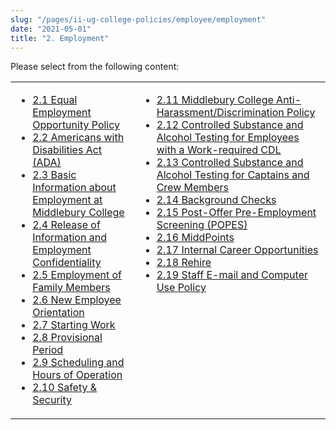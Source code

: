 ```yaml
---
slug: "/pages/ii-ug-college-policies/employee/employment"
date: "2021-05-01"
title: "2. Employment"
---
```


Please select from the following content:

<table>

<tbody>

<tr valign="top">

<td>

- [2.1 Equal Employment Opportunity Policy](/pages/ii-ug-college-policies/employee/employment/2.1-equal-employment-opportunity-policy-)
- [2.2 Americans with Disabilities Act (ADA)](/pages/ii-ug-college-policies/employee/employment/ada)
- [2.3 Basic Information about Employment at Middlebury College](/pages/ii-ug-college-policies/employee/employment/basic_info)
- [2.4 Release of Information and Employment Confidentiality](/pages/ii-ug-college-policies/employee/employment/2.4-release-of-information-and-employment-confidentiality)
- [2.5 Employment of Family Members](/pages/ii-ug-college-policies/employee/employment/employment_family)
- [2.6 New Employee Orientation](/pages/ii-ug-college-policies/employee/employment/orientation)
- [2.7 Starting Work](/pages/ii-ug-college-policies/employee/employment/starting_work)
- [2.8 Provisional Period](/pages/ii-ug-college-policies/employee/employment/provisional_period)
- [2.9 Scheduling and Hours of Operation](/pages/ii-ug-college-policies/employee/employment/scheduling_hours_operation)
- [2.10 Safety & Security](/pages/ii-ug-college-policies/employee/employment/safety_security)

</td>

<td>

- [2.11 Middlebury College Anti-Harassment/Discrimination Policy](/pages/ii-ug-college-policies/employee/employment/anti-har-policy)
- [2.12 Controlled Substance and Alcohol Testing for Employees with a Work-required CDL](/pages/ii-ug-college-policies/employee/employment/hr_controlled_sub_cdl)
- [2.13 Controlled Substance and Alcohol Testing for Captains and Crew Members](/pages/ii-ug-college-policies/employee/employment/alcohol_testing_captains)
- [2.14 Background Checks](/pages/ii-ug-college-policies/employee/employment/criminal_background_ch)
- [2.15 Post-Offer Pre-Employment Screening (POPES)](/pages/ii-ug-college-policies/employee/employment/popes)
- [2.16 MiddPoints](/pages/ii-ug-college-policies/employee/employment/MiddPoints)
- [2.17 Internal Career Opportunities](/pages/ii-ug-college-policies/employee/employment/internal_career)
- [2.18 Rehire](/pages/ii-ug-college-policies/employee/employment/rehire)
- [2.19 Staff E-mail and Computer Use Policy](/pages/ii-ug-college-policies/employee/employment/staff_computer_use)

</td>

</tr>

</tbody>

</table>

